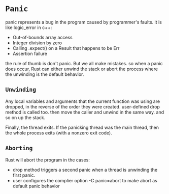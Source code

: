 # `Panic`

panic represents a bug in the program caused by programmer's faults.
it is like logic_error in c++:

- Out-of-bounds array access
- Integer division by zero
- Calling .expect() on a Result that happens to be Err
- Assertion failure

the rule of thumb is don't panic. But we all make mistakes.
so when a panic does occur, Rust can either unwind the stack
or abort the process where the unwinding is the default behavior.

## `Unwinding`

Any local variables and arguments
that the current function was using are dropped, in
the reverse of the order they were created. user-defined drop
method is called too. then move the caller and unwind in the same way.
and so on up the stack.

Finally, the thread exits. If the panicking thread was
the main thread, then the whole process exits (with
a nonzero exit code).

## `Aborting`

Rust will abort the program in the cases:

- drop method triggers a second panic when a thread is unwinding the first panic.
- user configures the complier option -C panic=abort to make abort as default panic behavior

